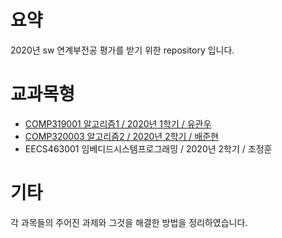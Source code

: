 # 요약

2020년 sw 연계부전공 평가를 받기 위한 repository 입니다.

# 교과목형
* [COMP319001 알고리즘1 / 2020년 1학기 / 유관우](Algorithm1.md)  
* [COMP320003 알고리즘2 / 2020년 2학기 / 배준현](Algorithm2.md)
* EECS463001 임베디드시스템프로그래밍 / 2020년 2학기 / 조정훈  

# 기타
각 과목들의 주어진 과제와 그것을 해결한 방법을 정리하였습니다.
